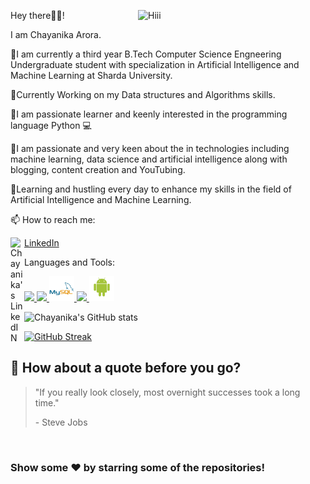 Hey there🙋‍♀!                      <img align= "right" src="https://i.pinimg.com/originals/cd/e8/c1/cde8c1a1b135687226eeb2585939c72a.gif" width="300px" alt="Hiii" /> 

I am Chayanika Arora.

🚩I am currently a third year B.Tech Computer Science Engneering Undergraduate student with specialization in Artificial Intelligence and Machine Learning at Sharda University.

🚩Currently Working on my Data structures and Algorithms skills. 

🚩I am passionate learner and keenly interested in the programming language Python 💻

🚩I am passionate and very keen about the in technologies including machine learning, data science and artificial intelligence along with blogging, content creation and YouTubing. 

🚩Learning and hustling every day to enhance my skills in the field of Artificial Intelligence and Machine Learning. 


📫 How to reach me:

<a href="https://www.linkedin.com/in/chayanika7974b01b5/">
  <img align="left" alt="Chayanika's LinkedIN" width="22px" src="https://raw.githubusercontent.com/peterthehan/peterthehan/master/assets/linkedin.svg" /> LinkedIn  </a>

  
  
Languages and Tools:  

<a href="https://www.cplusplus.com" target="_blank"> <img src="https://img.icons8.com/color/48/000000/c-plus-plus-logo.png"/> </a>
<a href="https://www.python.org" target="_blank"> <img src="https://img.icons8.com/color/48/000000/python.png"/> </a> 
<a href="https://www.mysql.com/" target="_blank"> <img src="https://raw.githubusercontent.com/devicons/devicon/master/icons/mysql/mysql-original-wordmark.svg" alt="mysql" width="40" height="40"/> </a> 
<a href="https://www.java.com" target="_blank"> <img src="https://img.icons8.com/color/48/000000/java-coffee-cup-logo.png"/> </a>
<a href="https://developer.android.com" target="_blank"> <img src="https://raw.githubusercontent.com/devicons/devicon/master/icons/android/android-original-wordmark.svg" alt="android" width="40" height="40"/> </a>

![Chayanika's GitHub stats](https://github-readme-stats.vercel.app/api?username=chayanika840&theme=dark&show_icons=true)    

[![GitHub Streak](https://github-readme-streak-stats.herokuapp.com/?user=chayanika840&theme=dark)](https://git.io/streak-stats)

## 📣 How about a quote before you go?

> "If you really look closely, most overnight successes took a long time."<p>- Steve Jobs

<br>


### Show some ❤️ by starring some of the repositories!
